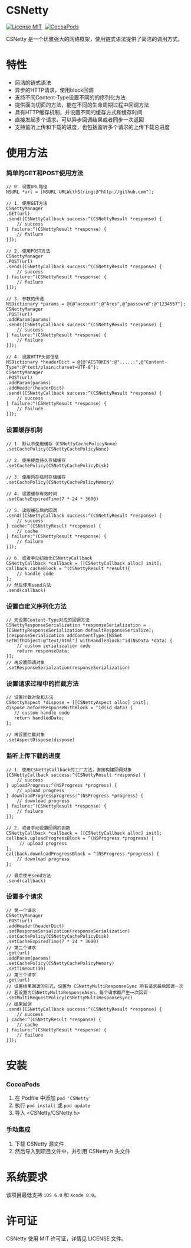 CSNetty
==============

[![License MIT](https://img.shields.io/badge/license-MIT-green.svg?style=flat)](https://raw.githubusercontent.com/Chasel-Shao/CSNetty/master/LICENSE)&nbsp;
[![CocoaPods](http://img.shields.io/cocoapods/v/CSNetty.svg?style=flat)](http://cocoapods.org/pods/CSNetty)&nbsp;


CSNetty 是一个优雅强大的网络框架，使用链式语法提供了简洁的调用方式。<br/>



特性
==============

- 简洁的链式语法
- 异步的HTTP请求，使用block回调
- 支持不同Content-Type设置不同的的序列化方法
- 提供面向切面的方法，能在不同的生命周期过程中回调方法
- 具有HTTP缓存机制，并设置不同的缓存方式和缓存时间
- 直接发起多个请求，可以异步回调结果或者同步一次返回
- 支持监听上传和下载的进度，也包括监听多个请求的上传下载总进度


使用方法
==============

### 简单的GET和POST使用方法
```objc
// 0. 设置URL路径
NSURL *url = [NSURL URLWithString:@"http://github.com"];

// 1. 使用GET方法
CSNettyManager
.GET(url)
.send([CSNettyCallback success:^(CSNettyResult *response) {
	// success
} failure:^(CSNettyResult *response) {
	// failure
}]);

// 2. 使用POST方法
CSNettyManager
.POST(url)
.send([CSNettyCallback success:^(CSNettyResult *response) {
	// success
} failure:^(CSNettyResult *response) {
	// failure
}]);

// 3. 参数的传递
NSDictionary *params = @{@"account":@"Ares",@"passowrd":@"1234567"};
CSNettyManager
.POST(url)
.addParam(params)
.send([CSNettyCallback success:^(CSNettyResult *response) {
	// success
} failure:^(CSNettyResult *response) {
	// failure
}]);

// 4. 设置HTTP头部信息
NSDictionary *headerDict = @{@"AESTOKEN":@"......",@"Content-Type":@"text/plain;charset=UTF-8"};
CSNettyManager
.POST(url)
.addParam(params)
.addHeader(headerDict)
.send([CSNettyCallback success:^(CSNettyResult *response) {
	// success
} failure:^(CSNettyResult *response) {
	// failure
}]);

```
### 设置缓存机制
```objc
// 1. 默认不使用缓存（CSNettyCachePolicyNone）
.setCachePolicy(CSNettyCachePolicyNone)

// 2. 使用硬盘持久存储缓存
.setCachePolicy(CSNettyCachePolicyDisk)

// 3. 使用内存临时存储缓存
.setCachePolicy(CSNettyCachePolicyMemory)

// 4. 设置缓存有效时间
.setCacheExpiredTime(7 * 24 * 3600)

// 5. 读取缓存后的回调
.send([CSNettyCallback success:^(CSNettyResult *response) {
	// success
} cache:^(CSNettyResult *response) {
	// cache 
} failure:^(CSNettyResult *response) {
	// failure
}]);

// 6. 或者手动初始化CSNettyCallback
CSNettyCallback *callback = [[CSNettyCallback alloc] init];
callback.cacheBlock = ^(CSNettyResult *result){
	// handle code
};
// 然后使用send方法
.send(callback)

```
### 设置自定义序列化方法
```objc
// 先设置Content-Type对应的回调方法
CSNettyResponseSerialization *responseSerialization = [CSNettyResponseSerialization defaultResponseSerialize];
[responseSerialization addContentType:[NSSet setWithObject:@"text/html"] withHandleBlock:^id(NSData *data) {
    // custom serialization code
    return responseData;
}];
// 再设置回调对象
.setResponseSerialzation(responseSerialization)

```
### 设置请求过程中的拦截方法
```objc
// 设置拦截对象和方法
CSNettyAspect *dispose = [[CSNettyAspect alloc] init];
dispose.beforeResponseWithBlock = ^id(id data) {
   // custom handle code
   return handledData;
};

// 再设置拦截对象
.setAspectDispose(dispose)

```
### 监听上传下载的进度
```objc
// 1. 使用CSNettyCallback的工厂方法，直接构建回调对象
[CSNettyCallback success:^(CSNettyResult *response) {
	// success
} uploadProgress:^(NSProgress *progress) {
	// upload progress
} downloadProgressprogress:^(NSProgress *progress) {
	// download progress
} failure:^(CSNettyResult *response) {
    // failure 
}];

// 2. 或者手动设置回调的函数
CSNettyCallback *callback = [[CSNettyCallback alloc] init];
callback.uploadProgressBlock = ^(NSProgress *progress) {
     // upload progress  
};
callback.downloadProgressBlock = ^(NSProgress *progress) {
	// download progress    
};

// 最后使用send方法
.send(callback)

```
### 设置多个请求
```objc
// 第一个请求
CSNettyManager
.POST(url)
.addHeader(headerDict)
.setResponseSerialzation(responseSerialization)
.setCachePolicy(CSNettyCachePolicyDisk)
.setCacheExpiredTime(7 * 24 * 3600)
// 第二个请求
.get(url)
.addParam(params)
.setCachePolicy(CSNettyCachePolicyMemory)
.setTimeout(30)
// 第三个请求
.get(url)
// 设置结果回调的形式，设置为 CSNettyMultiResponseSync 所有请求最后回调一次
// 若设置为CSNettyMultiResponseAsyn，每个请求都产生一次回调
.setMultiRequestPolicy(CSNettyMultiResponseSync)
// 结果回调
.send([CSNettyCallback success:^(CSNettyResult *response) {
	// success
} cache:^(CSNettyResult *response) {
	// cache
} failure:^(CSNettyResult *response) {
	// failure
}]);
```
安装
==============
### CocoaPods

1. 在 Podfile 中添加 `pod 'CSNetty'`
2. 执行 `pod install` 或 `pod update`
3. 导入 \<CSNetty/CSNetty.h\>

### 手动集成
1. 下载 CSNetty 源文件
2. 然后导入到项目文件中，并引用 CSNetty.h 头文件

系统要求
==============
该项目最低支持 `iOS 6.0` 和 `Xcode 8.0`。


许可证
==============
CSNetty 使用 MIT 许可证，详情见 LICENSE 文件。


